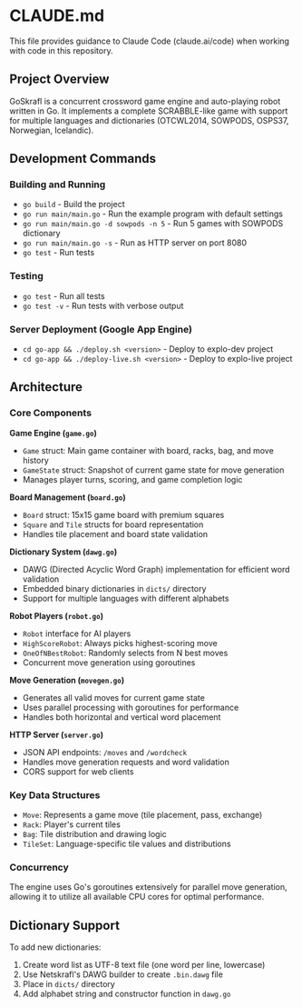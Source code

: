 # CLAUDE.md

This file provides guidance to Claude Code (claude.ai/code) when working with code in this repository.

## Project Overview

GoSkrafl is a concurrent crossword game engine and auto-playing robot written in Go. It implements a complete SCRABBLE-like game with support for multiple languages and dictionaries (OTCWL2014, SOWPODS, OSPS37, Norwegian, Icelandic).

## Development Commands

### Building and Running
- `go build` - Build the project
- `go run main/main.go` - Run the example program with default settings
- `go run main/main.go -d sowpods -n 5` - Run 5 games with SOWPODS dictionary
- `go run main/main.go -s` - Run as HTTP server on port 8080
- `go test` - Run tests

### Testing
- `go test` - Run all tests
- `go test -v` - Run tests with verbose output

### Server Deployment (Google App Engine)
- `cd go-app && ./deploy.sh <version>` - Deploy to explo-dev project
- `cd go-app && ./deploy-live.sh <version>` - Deploy to explo-live project

## Architecture

### Core Components

**Game Engine (`game.go`)**
- `Game` struct: Main game container with board, racks, bag, and move history
- `GameState` struct: Snapshot of current game state for move generation
- Manages player turns, scoring, and game completion logic

**Board Management (`board.go`)**
- `Board` struct: 15x15 game board with premium squares
- `Square` and `Tile` structs for board representation
- Handles tile placement and board state validation

**Dictionary System (`dawg.go`)**
- DAWG (Directed Acyclic Word Graph) implementation for efficient word validation
- Embedded binary dictionaries in `dicts/` directory
- Support for multiple languages with different alphabets

**Robot Players (`robot.go`)**
- `Robot` interface for AI players
- `HighScoreRobot`: Always picks highest-scoring move
- `OneOfNBestRobot`: Randomly selects from N best moves
- Concurrent move generation using goroutines

**Move Generation (`movegen.go`)**
- Generates all valid moves for current game state
- Uses parallel processing with goroutines for performance
- Handles both horizontal and vertical word placement

**HTTP Server (`server.go`)**
- JSON API endpoints: `/moves` and `/wordcheck`
- Handles move generation requests and word validation
- CORS support for web clients

### Key Data Structures
- `Move`: Represents a game move (tile placement, pass, exchange)
- `Rack`: Player's current tiles
- `Bag`: Tile distribution and drawing logic
- `TileSet`: Language-specific tile values and distributions

### Concurrency
The engine uses Go's goroutines extensively for parallel move generation, allowing it to utilize all available CPU cores for optimal performance.

## Dictionary Support
To add new dictionaries:
1. Create word list as UTF-8 text file (one word per line, lowercase)
2. Use Netskrafl's DAWG builder to create `.bin.dawg` file
3. Place in `dicts/` directory
4. Add alphabet string and constructor function in `dawg.go`
